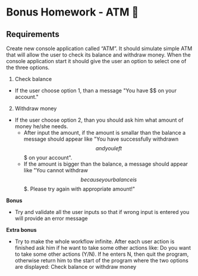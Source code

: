 # Bonus Homework - ATM 📒



## Requirements
Create new console application called “ATM”. It should simulate simple ATM that will allow the user to check its balance and withdraw money. When the console application start it should give the user an option to select one of the three options.

1. Check balance
* If the user choose option 1, than a message "You have $$ on your account."
2. Withdraw money
* If the user choose option 2, than you should ask him what amount of money he/she needs.
    * After input the amount, if the amount is smallar than the balance a message should appear like "You have successfully withdrawn $$ and you left $$$ on your account".
    * If the amount is bigger than the balance, a message should appear like "You cannot withdraw $$ because your balance is $$$. Please try again with appropriate amount!"

**Bonus**
* Try and validate all the user inputs so that if wrong input is entered you will provide an error message

**Extra bonus**
* Try to make the whole workflow infinite. After each user action is finished ask him if he want to take some other actions like: Do you want to take some other actions (Y/N). If he enters N, then quit the program, otherwise return him to the start of the program where the two options are displayed: Check balance or withdraw money
